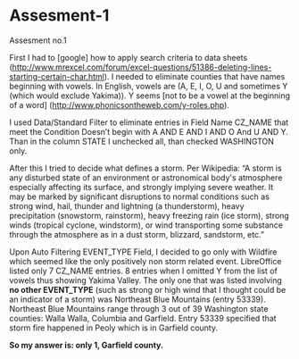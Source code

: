 # Assesment-1
Assesment no.1

First I had to [google] how to apply search criteria to data sheets (http://www.mrexcel.com/forum/excel-questions/51386-deleting-lines-starting-certain-char.html).
I needed to eliminate counties that have names beginning with vowels. In English, vowels are  (A, E, I, O, U and sometimes Y (which would exclude Yakima)). Y seems [not to be a vowel at the beginning of a word] (http://www.phonicsontheweb.com/y-roles.php).

I used Data/Standard Filter to eliminate entries in Field Name CZ_NAME that meet the Condition Doesn’t begin with A AND E AND I AND O And U AND Y. Than in the column STATE I unchecked all, than checked WASHINGTON only.

After this I tried to decide what defines a storm. Per Wikipedia: “A storm is any disturbed state of an environment or astronomical body's atmosphere especially affecting its surface, and strongly implying severe weather. It may be marked by significant disruptions to normal conditions such as strong wind, hail, thunder and lightning (a thunderstorm), heavy precipitation (snowstorm, rainstorm), heavy freezing rain (ice storm), strong winds (tropical cyclone, windstorm), or wind transporting some substance through the atmosphere as in a dust storm, blizzard, sandstorm, etc.”

Upon Auto Filtering EVENT_TYPE Field, I decided to go only with Wildfire which seemed like the only positively non storm related event. LibreOffice listed only 7 CZ_NAME entries. 8 entries when I omitted Y from the list of vowels thus showing Yakima Valley. The only one that was listed involving __no other EVENT_TYPE__ (such as strong or high wind that I thought could be an indicator of a storm) was Northeast Blue Mountains (entry 53339). Northeast Blue Mountains range through 3 out of 39 Washington state counties: Walla Walla, Columbia and Garfield. Entry 53339 specified that storm fire happened in Peoly which is in Garfield county.

__So my answer is: only 1, Garfield county.__
